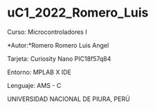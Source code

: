 # uC1_2022_Romero_Luis

Curso: Microcontroladores I

*Autor:*Romero Romero Luis Angel

Tarjeta: Curiosity Nano PIC18f57q84

Entorno: MPLAB X IDE

Lenguaje: AMS - C

UNIVERSIDAD NACIONAL DE PIURA, PERÚ
